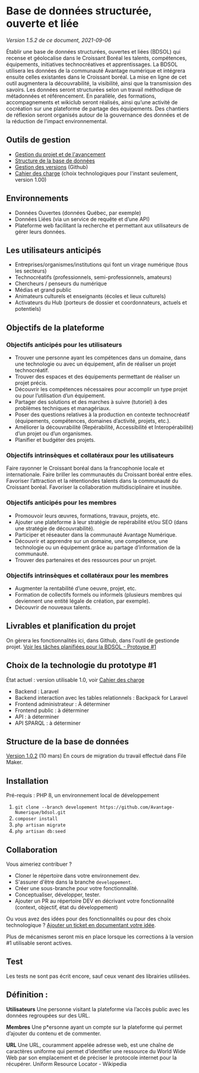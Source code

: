 # Base de données structurée, ouverte et liée
*Version 1.5.2 de ce document, 2021-09-06*

Établir une base de données structurées, ouvertes et liées (BDSOL) qui recense et géolocalise dans le Croissant Boréal les talents, compétences, équipements, initiatives technocréatives et apprentissages.
La BDSOL utilisera les données de la communauté Avantage numérique et intégrera ensuite celles existantes dans le Croissant boréal.
La mise en ligne de cet outil augmentera la découvrabilité, la visibilité, ainsi que la transmission des savoirs. Les données seront structurées selon un travail méthodique de métadonnées et référencement. En parallèle, des formations, accompagnements et wikiclub seront réalisés, ainsi qu’une activité de cocréation sur une plateforme de partage des équipements. Des chantiers de réflexion seront organisés autour de la gouvernance des données et de la réduction de l’impact environnemental.


## Outils de gestion

- [Gestion du projet et de l'avancement](https://github.com/Avantage-Numerique/bdsol/projects/1)
- [Structure de la base de données](https://whimsical.com/bdsol-prototype-1-Q2abPCFJMh5SbTUEdjPAEw)
- [Gestion des versions](https://github.com/Avantage-Numerique/bdsol) (Github)
- [Cahier des charge](Cahier-des-charges.md) (choix technologiques pour l'instant seulement, version 1.00)


## Environnements

- Données Ouvertes (données Québec, par exemple)
- Données Liées (via un service de requête et d’une API)
- Plateforme web facilitant la recherche et permettant aux utilisateurs de gérer leurs données.


## Les utilisateurs anticipés
- Entreprises/organismes/institutions qui font un virage numérique (tous les secteurs)
- Technocréatifs (professionnels, semi-professionnels, amateurs)
- Chercheurs / penseurs du numérique
- Médias et grand public
- Animateurs culturels et enseignants (écoles et lieux culturels)
- Activateurs du Hub (porteurs de dossier et coordonnateurs, actuels et potentiels)



## Objectifs de la plateforme

### Objectifs anticipés pour les utilisateurs
- Trouver une personne ayant les compétences dans un domaine, dans une technologie ou avec un équipement, afin de réaliser un projet technocréatif.
- Trouver des espaces et des équipements permettant de réaliser un projet précis.
- Découvrir les compétences nécessaires pour accomplir un type projet ou pour l’utilisation d’un équipement.
- Partager des solutions et des marches à suivre (tutoriel) à des problèmes techniques et managériaux.
- Poser des questions relatives à la production en contexte technocréatif (équipements, compétences, domaines d’activité, projets, etc.).
- Améliorer la découvrabilité (Repérabilité, Accessibilité et Interopérabilité) d’un projet ou d’un organismes.
- Planifier et budgéter des projets.

### Objectifs intrinsèques et collatéraux pour les utilisateurs
Faire rayonner le Croissant boréal dans la francophonie locale et internationale.
Faire briller les communautés du Croissant boréal entre elles.
Favoriser l’attraction et la rétentiondes talents dans la communauté du Croissant boréal.
Favoriser la collaboration multidisciplinaire et inusitée.

### Objectifs anticipés pour les membres
- Promouvoir leurs œuvres, formations, travaux, projets, etc.
- Ajouter une plateforme à leur stratégie de repérabilité et/ou SEO (dans une stratégie de découvrabilité).
- Participer et réseauter dans la communauté Avantage Numérique.
- Découvrir et apprendre sur un domaine, une compétence, une technologie ou un équipement grâce au partage d’information de la communauté.
- Trouver des partenaires et des ressources pour un projet.

### Objectifs intrinsèques et collatéraux pour les membres
- Augmenter la rentabilité d’une oeuvre, projet, etc.
- Formation de collectifs formels ou informels (plusieurs membres qui deviennent une entité légale de création, par exemple).
- Découvrir de nouveaux talents.

## Livrables et planification du projet
On gèrera les fonctionnalités ici, dans Github, dans l'outil de gestionde projet.
[Voir les tâches planifiées pour la BDSOL - Protoype #1](https://github.com/Avantage-Numerique/bdsol/projects/1)

## Choix de la technologie du prototype #1
État actuel : version utilisable 1.0, voir [Cahier des charge](Cahier-des-charges.md)
- Backend : Laravel
- Backend interaction avec les tables relationnels : Backpack for Laravel
- Frontend administrateur : À déterminer
- Frontend public : à déterminer
- API : à déterminer
- API SPARQL : à déterminer

## Structure de la base de données

[Version 1.0.2](https://whimsical.com/bdsol-prototype-1-Q2abPCFJMh5SbTUEdjPAEw) (10 mars)
En cours de migration du travail effectué dans File Maker.

## Installation
Pré-requis : PHP 8, un environnement local de développement
1. `git clone --branch developement https://github.com/Avantage-Numerique/bdsol.git`
2. `composer install`
3. `php artisan migrate`
4. `php artisan db:seed`


## Collaboration
Vous aimeriez contribuer ?
- Cloner le répertoire dans votre environnement dev.
- S'assurer d'être dans la branche `developpement`.
- Créer une sous-branche pour votre fonctionnalité.
- Conceptualiser, développer, tester.
- Ajouter un PR au répertoire DEV en décrivant votre fonctionnalité (context, objectif, état du développement)

Ou vous avez des idées pour des fonctionnalités ou pour des choix technologique ?
[Ajouter un ticket en documentant votre idée](https://github.com/Avantage-Numerique/bdsol/issues).

Plus de mécanismes seront mis en place lorsque les corrections à la version #1 utilisable seront actives.

## Test
Les tests ne sont pas écrit encore, sauf ceux venant des librairies utilisées.


## Définition :
**Utilisateurs**
Une personne visitant la plateforme via l’accès public avec les données regroupées sur des URL.

**Membres**
Une p*ersonne ayant un compte sur la plateforme qui permet d’ajouter du contenu et de commenter.

**URL**
Une URL, couramment appelée adresse web, est une chaîne de caractères uniforme qui permet d’identifier une ressource du World Wide Web par son emplacement et de préciser le protocole internet pour la récupérer. Uniform Resource Locator - Wikipedia
